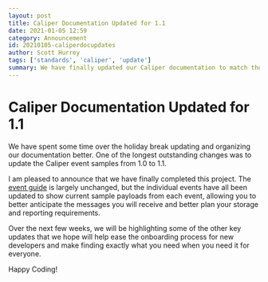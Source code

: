 ```yaml
---
layout: post
title: Caliper Documentation Updated for 1.1
date: 2021-01-05 12:59
category: Announcement
id: 20210105-caliperdocupdates
author: Scott Hurrey
tags: ['standards', 'caliper', 'update']
summary: We have finally updated our Caliper documentation to match the version of Caliper we emit.
---
```


# Caliper Documentation Updated for 1.1

We have spent some time over the holiday break updating and organizing our documentation better. One of the longest outstanding changes was to update the Caliper event samples from 1.0 to 1.1. 

I am pleased to announce that we have finally completed this project. The [event guide](/standards/caliper/events/event-guide) is largely unchanged, but the individual events have all been updated to show current sample payloads from each event, allowing you to better anticipate the messages you will receive and better plan your storage and reporting requirements. 

Over the next few weeks, we will be highlighting some of the other key updates that we hope will help ease the onboarding process for new developers and make finding exactly what you need when you need it for everyone.

Happy Coding!
